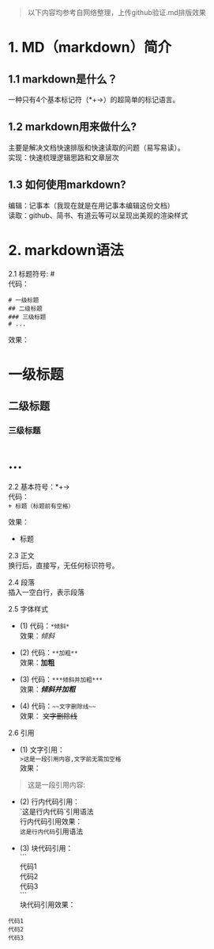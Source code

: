 >
>以下内容均参考自网络整理，上传github验证.md排版效果
>


# 1. MD（markdown）简介
## 1.1 markdown是什么？
一种只有4个基本标记符（*+->）的超简单的标记语言。

## 1.2 markdown用来做什么?
主要是解决文档快速排版和快速读取的问题（易写易读）。  
实现：快速梳理逻辑思路和文章层次

## 1.3 如何使用markdown?
编辑：记事本（我现在就是在用记事本编辑这份文档）  
读取：github、简书、有道云等可以呈现出美观的渲染样式

# 2. markdown语法
2.1 标题符号: \#  
代码：  
```
# 一级标题
## 二级标题
### 三级标题
# ...
```

效果：  
# 一级标题
## 二级标题
### 三级标题
# ...

2.2 基本符号：\*\+\-\>  
代码：  
`+ 标题（标题前有空格）`

效果：  
+ 标题

2.3 正文  
	换行后，直接写，无任何标识符号。

2.4 段落  
	插入一空白行，表示段落

2.5 字体样式  
- (1) 代码：`*倾斜*`  
   效果：*倾斜*


- (2) 代码：`**加粗**`  
   效果：**加粗**


- (3) 代码：`***倾斜并加粗***`  
   效果：***倾斜并加粗***

- (4) 代码：`~~文字删除线~~`  
   效果： ~~文字删除线~~

2.6 引用  
- (1) 文字引用：  
``>这是一段引用内容,文字前无需加空格``  
效果：
> 这是一段引用内容: 


- (2) 行内代码引用：  
\`这是行内代码\`引用语法  
行内代码引用效果：   
`这是行内代码`引用语法

- (3) 块代码引用：  
\`\`\`  
代码1      
代码2    
代码3    
\`\`\`      
块代码引用效果：

```
代码1  
代码2  
代码3  
```






